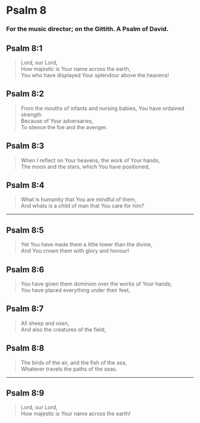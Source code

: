 # Psalm 8

### For the music director; on the Gittith. A Psalm of David.

## Psalm 8:1

> Lord, our Lord,  
> How majestic is Your name across the earth,  
> You who have displayed Your splendour above the heavens!

## Psalm 8:2

> From the mouths of infants and nursing babies, You have ordained strength  
> Because of Your adversaries,  
> To silence the foe and the avenger.

## Psalm 8:3

> When I reflect on Your heavens, the work of Your hands,  
> The moon and the stars, which You have positioned,

## Psalm 8:4

> What is humanity that You are mindful of them,  
> And whats is a child of man that You care for him?

---

## Psalm 8:5

> Yet You have made them a little lower than the divine,  
> And You crown them with glory and honour!

## Psalm 8:6

> You have given them dominion over the works of Your hands;  
> You have placed everything under their feet,

## Psalm 8:7

> All sheep and oxen,  
> And also the creatures of the field,

## Psalm 8:8

> The birds of the air, and the fish of the sea,  
> Whatever travels the paths of the seas.

---

## Psalm 8:9

> Lord, our Lord,  
> How majestic is Your name across the earth!
